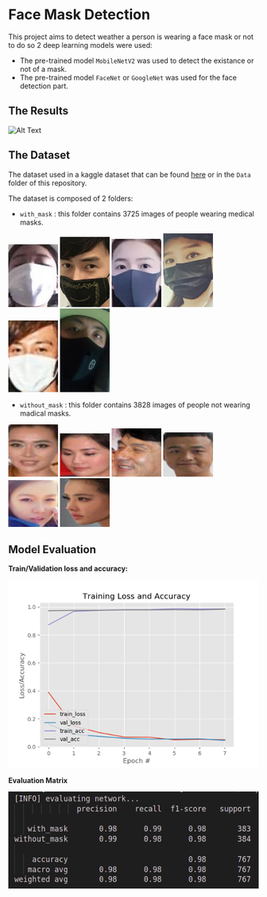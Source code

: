 # Face Mask Detection

This project aims to detect weather a person is wearing a face mask or not to do so 2 deep learning models were used:
* The pre-trained model `MobileNetV2` was used to detect the existance or not of a mask.
* The pre-trained model `FaceNet` or `GoogleNet` was used for the face detection part.

## The Results
![Alt Text](result.gif)

## The Dataset
The dataset used in a kaggle dataset that can be found [here](https://www.kaggle.com/omkargurav/face-mask-dataset) or in the `Data` folder of this repository.

The dataset is composed of 2 folders:
* `with_mask` : this folder contains 3725 images of people wearing medical masks.

<p float="left">
  <img src="Data/with_mask/0_0_0 copy 11.jpg" width="100" />
  <img src="Data/with_mask/0_0_0 copy 15.jpg" width="100" /> 
  <img src="Data/with_mask/0_0_0 copy 20.jpg" width="100" />
   <img src="Data/with_mask/0_0_0 copy 85.jpg" width="100" />
  <img src="Data/with_mask/0_0_0 copy 92.jpg" width="100" /> 
  <img src="Data/with_mask/0_0_0 copy 2.jpg" width="100" />
</p>

* `without_mask` : this folder contains 3828 images of people not wearing madical masks.

<p float="left">
  <img src="Data/without_mask/0_0_aidai_0014.jpg" width="100" />
  <img src="Data/without_mask/0_0_caizhuoyan_0014.jpg" width="100" /> 
  <img src="Data/without_mask/0_0_chenglong_0070.jpg" width="100" />
  <img src="Data/without_mask/0_0_baobeier_0098.jpg" width="100" />
  <img src="Data/without_mask/0_0_benxi_0129.jpg" width="100" /> 
  <img src="Data/without_mask/0_0_caiyilin_0050.jpg" width="100" />
</p>

## Model Evaluation
__Train/Validation loss and accuracy:__

![plot](evaluation_plot.png)

__Evaluation Matrix__

![matrix](evaluation_matrix.png)

